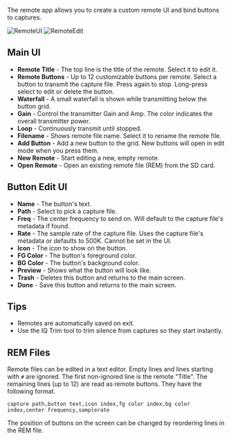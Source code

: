 The remote app allows you to create a custom remote UI and bind buttons to captures.

![RemoteUI](https://github.com/eried/portapack-mayhem/assets/3761006/b0c2245b-d7bd-480e-973a-77b062ac6bfc)
![RemoteEdit](https://github.com/eried/portapack-mayhem/assets/3761006/86783dbe-c51a-44ab-942b-743b9cb3c4c8)

## Main UI

* **Remote Title** - The top line is the title of the remote. Select it to edit it.
* **Remote Buttons** - Up to 12 customizable buttons per remote. Select a button to transmit the capture file. Press again to stop. Long-press select to edit or delete the button.
* **Waterfall** - A small waterfall is shown while transmitting below the button grid.
* **Gain** - Control the transmitter Gain and Amp. The color indicates the overall transmitter power.
* **Loop** - Continuously transmit until stopped.
* **Filename** - Shows remote file name. Select it to rename the remote file.
* **Add Button** - Add a new button to the grid. New buttons will open in edit mode when you press them.
* **New Remote** - Start editing a new, empty remote.
* **Open Remote** - Open an existing remote file (REM) from the SD card.

## Button Edit UI

* **Name** - The button's text.
* **Path** - Select to pick a capture file.
* **Freq** - The center frequency to send on. Will default to the capture file's metadata if found.
* **Rate** - The sample rate of the capture file. Uses the capture file's metadata or defaults to 500K. Cannot be set in the UI.
* **Icon** - The icon to show on the button.
* **FG Color** - The button's foreground color.
* **BG Color** - The button's background color.
* **Preview** - Shows what the button will look like.
* **Trash** - Deletes this button and returns to the main screen.
* **Done** - Save this button and returns to the main screen.

## Tips
* Remotes are automatically saved on exit.
* Use the IQ Trim tool to trim silence from captures so they start instantly.

## REM Files
Remote files can be edited in a text editor.
Empty lines and lines starting with `#` are ignored.
The first non-ignored line is the remote "Title".
The remaining lines (up to 12) are read as remote buttons. They have the following format.

`capture path,button text,icon index,fg color index,bg color index,center frequency,samplerate`

The position of buttons on the screen can be changed by reordering lines in the REM file.

